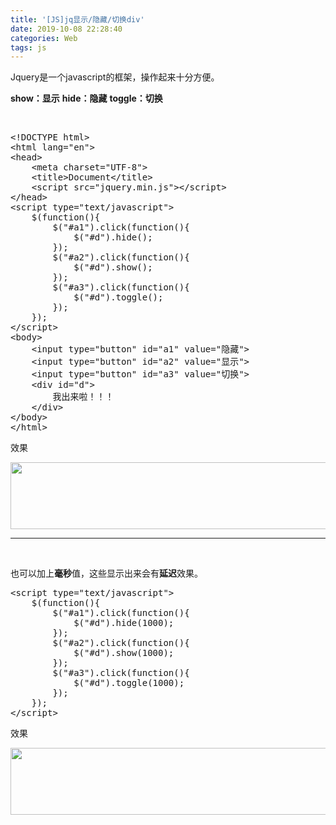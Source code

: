 ```yaml
---
title: '[JS]jq显示/隐藏/切换div'
date: 2019-10-08 22:28:40
categories: Web
tags: js
---
```


Jquery是一个javascript的框架，操作起来十分方便。<!--more-->

<strong>show：显示</strong>
<strong>hide：隐藏</strong>
<strong>toggle：切换</strong>

&nbsp;
<pre class="lang:js decode:true ">&lt;!DOCTYPE html&gt;
&lt;html lang="en"&gt;
&lt;head&gt;
	&lt;meta charset="UTF-8"&gt;
	&lt;title&gt;Document&lt;/title&gt;
	&lt;script src="jquery.min.js"&gt;&lt;/script&gt;
&lt;/head&gt;
&lt;script type="text/javascript"&gt;
	$(function(){
		$("#a1").click(function(){
			$("#d").hide();
		});
		$("#a2").click(function(){
			$("#d").show();
		});
		$("#a3").click(function(){
			$("#d").toggle();
		});
	});
&lt;/script&gt;
&lt;body&gt;
	&lt;input type="button" id="a1" value="隐藏"&gt;
	&lt;input type="button" id="a2" value="显示"&gt;
	&lt;input type="button" id="a3" value="切换"&gt;
	&lt;div id="d"&gt;
		我出来啦！！！
	&lt;/div&gt;
&lt;/body&gt;
&lt;/html&gt;</pre>
效果

<a href="http://image.xiaoxinyes.club/2018-9-1.gif"><img class="aligncenter size-medium" src="http://image.xiaoxinyes.club/2018-9-1.gif" width="598" height="107" /></a>

<hr />

&nbsp;

也可以加上<strong>毫秒</strong>值，这些显示出来会有<strong>延迟</strong>效果。
<pre class="lang:js decode:true ">&lt;script type="text/javascript"&gt;
	$(function(){
		$("#a1").click(function(){
			$("#d").hide(1000);
		});
		$("#a2").click(function(){
			$("#d").show(1000);
		});
		$("#a3").click(function(){
			$("#d").toggle(1000);
		});
	});
&lt;/script&gt;</pre>
效果

<a href="http://image.xiaoxinyes.club/2018-9-1-1.gif"><img class="aligncenter size-medium" src="http://image.xiaoxinyes.club/2018-9-1-1.gif" width="598" height="107" /></a>
